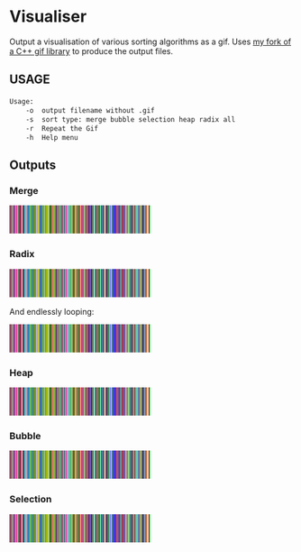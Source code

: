 # Visualiser

Output a visualisation of various sorting algorithms as a gif. Uses [my fork of a C++ gif library](https://github.com/geekskick/gif-h) to produce the output files.

## USAGE

```
Usage:
    -o  output filename without .gif
    -s  sort type: merge bubble selection heap radix all 
    -r  Repeat the Gif
    -h  Help menu
```

## Outputs

### Merge
![merge](merge.gif)

### Radix
![radix](radix.gif)

And endlessly looping:

![radixloop](radix_repeat.gif)

### Heap
![merge](heap.gif)

### Bubble
![merge](bubble.gif)

### Selection
![sel](sel.gif)